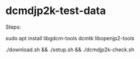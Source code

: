 # dcmdjp2k-test-data

Steps:

sudo apt install libgdcm-tools dcmtk libopenjp2-tools

./download.sh && ./setup.sh && ./dcmdjp2k-check.sh
